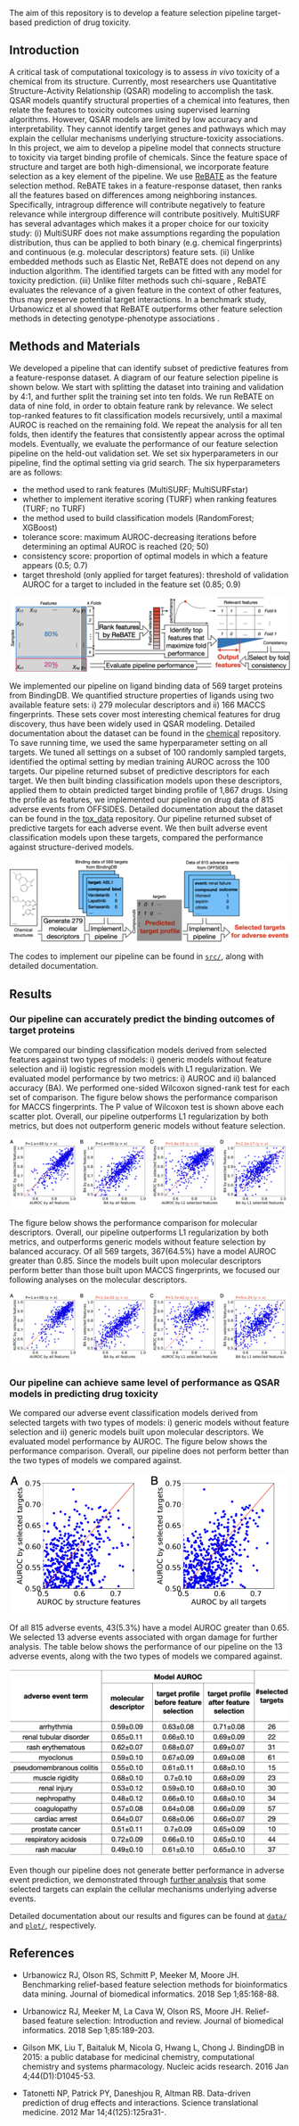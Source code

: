 The aim of this repository is to develop a feature selection pipeline target-based prediction of drug toxicity.  

## Introduction 

A critical task of computational toxicology is to assess *in vivo* toxicity of a chemical from its structure. Currently, most researchers use Quantitative Structure-Activity Relationship (QSAR) modeling to accomplish the task. QSAR models quantify structural properties of a chemical into features, then relate the features to toxicity outcomes using supervised learning algorithms. However, QSAR models are limited by low accuracy and interpretability. They cannot identify target genes and pathways which may explain the cellular mechanisms underlying structure-toxicity associations. In this project, we aim to develop a pipeline model that connects structure to toxicity via target binding profile of chemicals. Since the feature space of structure and target are both high-dimensional, we incorporate feature selection as a key element of the pipeline. We use [ReBATE](https://github.com/EpistasisLab/ReBATE) as the feature selection method. ReBATE takes in a feature-response dataset, then ranks all the features based on differences among neighboring instances. Specifically, intragroup difference will contribute negatively to feature relevance while intergroup difference will contribute positively. MultiSURF has several advantages which makes it a proper choice for our toxicity study: (i) MultiSURF does not make assumptions regarding the population distribution, thus can be applied to both binary (e.g. chemical fingerprints) and continuous (e.g. molecular descriptors) feature sets. (ii) Unlike embedded methods such as Elastic Net, ReBATE does not depend on any induction algorithm. The identified targets can be fitted with any model for toxicity prediction. (iii) Unlike filter methods such chi-square , ReBATE evaluates the relevance of a given feature in the context of other features, thus may preserve potential target interactions. In a benchmark study, Urbanowicz et al showed that ReBATE outperforms other feature selection methods in detecting genotype-phenotype associations .

## Methods and Materials 

We developed a pipeline that can identify subset of predictive features from a feature-response dataset. A diagram of our feature selection pipeline is shown below. We start with splitting the dataset into training and validation by 4:1, and further split the training set into ten folds. We run ReBATE on data of nine fold, in order to obtain feature rank by relevance. We select top-ranked features to fit classification models recursively, until a maximal AUROC is reached on the remaining fold. We repeat the analysis for all ten folds, then identify the features that consistently appear across the optimal models. Eventually, we evaluate the performance of our feature selection pipeline on the held-out validation set. We set six hyperparameters in our pipeline, find the optimal setting via grid search. The six hyperparameters are as follows:  
+ the method used to rank features (MultiSURF; MultiSURFstar)
+ whether to implement iterative scoring (TURF) when ranking features (TURF; no TURF)
+ the method used to build classification models (RandomForest; XGBoost)
+ tolerance score: maximum AUROC-decreasing iterations before determining an optimal AUROC is reached (20; 50)
+ consistency score: proportion of optimal models in which a feature appears (0.5; 0.7)
+ target threshold (only applied for target features): threshold of validation AUROC for a target to included in the feature set (0.85; 0.9)

![pipeline](plot/pipeline.png)

We implemented our pipeline on ligand binding data of 569 target proteins from BindingDB. We quantified structure properties of ligands using two available feature sets: i) 279 molecular descriptors and ii) 166 MACCS fingerprints. These sets cover most interesting chemical features for drug discovery, thus have been widely used in QSAR modeling. Detailed documentation about the dataset can be found in the [chemical](https://github.com/yhao-compbio/chemical) repository. To save running time, we used the same hyperparameter setting on all targets. We tuned all settings on a subset of 100 randomly sampled targets, identified the optimal setting by median training AUROC across the 100 targets. Our pipeline returned subset of predictive descriptors for each target. We then built binding classification models upon these descriptors, applied them to obtain predicted target binding profile of 1,867 drugs. Using the profile as features, we implemented our pipeline on drug data of 815 adverse events from OFFSIDES. Detailed documentation about the dataset can be found in the [tox_data](https://github.com/yhao-compbio/tox_data) repository. Our pipeline returned subset of predictive targets for each adverse event. We then built adverse event classification models upon these targets, compared the performance against structure-derived models. 

![workflow](plot/workflow.png)

The codes to implement our pipeline can be found in [`src/`](src/), along with detailed documentation.
  
## Results 

### Our pipeline can accurately predict the binding outcomes of target proteins
We compared our binding classification models derived from selected features against two types of models: i) generic models without feature selection and ii) logistic regression models with L1 regularization. We evaluated model performance by two metrics: i) AUROC and ii) balanced accuracy (BA). We performed one-sided Wilcoxon signed-rank test for each set of comparison. The figure below shows the performance comparison for MACCS fingerprints. The P value of Wilcoxon test is shown above each scatter plot. Overall, our pipeline outperforms L1 regularization by both metrics, but does not outperform generic models without feature selection.

![binding_model_fingerprint_maccs](plot/compound_target_0.25_binary_feature_select_implementation/fingerprint_maccs_analysis/binding_model_fingerprint_maccs.png)

The figure below shows the performance comparison for molecular descriptors. Overall, our pipeline outperforms L1 regularization by both metrics, and outperforms generic models without feature selection by balanced accuracy. Of all 569 targets, 367(64.5%) have a model AUROC greater than 0.85. Since the models built upon molecular descriptors perform better than those built upon MACCS fingerprints, we focused our following analyses on the molecular descriptors. 

![binding_model_descriptor_all](plot/compound_target_0.25_binary_feature_select_implementation/descriptor_all_analysis/binding_model_descriptor_all.png)

### Our pipeline can achieve same level of performance as QSAR models in predicting drug toxicity

We compared our adverse event classification models derived from selected targets with two types of models: i) generic models without feature selection and ii) generic models built upon molecular descriptors. We evaluated model performance by AUROC. The figure below shows the performance comparison. Overall, our pipeline does not perform better than the two types of models we compared against. 

![tox_model](plot/compound_target_all_adverse_event_feature_select_implementation/tox_model.png)

Of all 815 adverse events, 43(5.3%) have a model AUROC greater than 0.65. We selected 13 adverse events associated with organ damage for further analysis. The table below shows the performance of our pipeline on the 13 adverse events, along with the two types of models we compared against. 

![tox_model_select](plot/compound_target_all_adverse_event_feature_select_implementation/tox_model_select.png)

Even though our pipeline does not generate better performance in adverse event prediction, we demonstrated through [further analysis](https://github.com/yhao-compbio/target) that some selected targets can explain the cellular mechanisms underlying adverse events. 

Detailed documentation about our results and figures can be found at [`data/`](data/) and [`plot/`](plot/), respectively. 

## References

+ Urbanowicz RJ, Olson RS, Schmitt P, Meeker M, Moore JH. Benchmarking relief-based feature selection methods for bioinformatics data mining. Journal of biomedical informatics. 2018 Sep 1;85:168-88.

+ Urbanowicz RJ, Meeker M, La Cava W, Olson RS, Moore JH. Relief-based feature selection: Introduction and review. Journal of biomedical informatics. 2018 Sep 1;85:189-203.

+ Gilson MK, Liu T, Baitaluk M, Nicola G, Hwang L, Chong J. BindingDB in 2015: a public database for medicinal chemistry, computational chemistry and systems pharmacology. Nucleic acids research. 2016 Jan 4;44(D1):D1045-53.

+ Tatonetti NP, Patrick PY, Daneshjou R, Altman RB. Data-driven prediction of drug effects and interactions. Science translational medicine. 2012 Mar 14;4(125):125ra31-.

